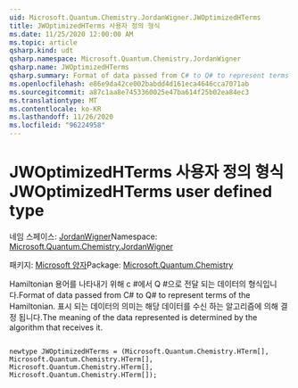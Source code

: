 ```yaml
---
uid: Microsoft.Quantum.Chemistry.JordanWigner.JWOptimizedHTerms
title: JWOptimizedHTerms 사용자 정의 형식
ms.date: 11/25/2020 12:00:00 AM
ms.topic: article
qsharp.kind: udt
qsharp.namespace: Microsoft.Quantum.Chemistry.JordanWigner
qsharp.name: JWOptimizedHTerms
qsharp.summary: Format of data passed from C# to Q# to represent terms of the Hamiltonian. The meaning of the data represented is determined by the algorithm that receives it.
ms.openlocfilehash: e86e9da42ce002babdd4d161eca4646cca7071ab
ms.sourcegitcommit: a87c1aa8e7453360025e47ba614f25b02ea84ec3
ms.translationtype: MT
ms.contentlocale: ko-KR
ms.lasthandoff: 11/26/2020
ms.locfileid: "96224958"
---
```

# <a name="jwoptimizedhterms-user-defined-type"></a><span data-ttu-id="556d5-102">JWOptimizedHTerms 사용자 정의 형식</span><span class="sxs-lookup"><span data-stu-id="556d5-102">JWOptimizedHTerms user defined type</span></span>

<span data-ttu-id="556d5-103">네임 스페이스: [JordanWigner](xref:Microsoft.Quantum.Chemistry.JordanWigner)</span><span class="sxs-lookup"><span data-stu-id="556d5-103">Namespace: [Microsoft.Quantum.Chemistry.JordanWigner](xref:Microsoft.Quantum.Chemistry.JordanWigner)</span></span>

<span data-ttu-id="556d5-104">패키지: [Microsoft 양자](https://nuget.org/packages/Microsoft.Quantum.Chemistry)</span><span class="sxs-lookup"><span data-stu-id="556d5-104">Package: [Microsoft.Quantum.Chemistry](https://nuget.org/packages/Microsoft.Quantum.Chemistry)</span></span>


<span data-ttu-id="556d5-105">Hamiltonian 용어를 나타내기 위해 c #에서 Q #으로 전달 되는 데이터의 형식입니다.</span><span class="sxs-lookup"><span data-stu-id="556d5-105">Format of data passed from C# to Q# to represent terms of the Hamiltonian.</span></span>
<span data-ttu-id="556d5-106">표시 되는 데이터의 의미는 해당 데이터를 수신 하는 알고리즘에 의해 결정 됩니다.</span><span class="sxs-lookup"><span data-stu-id="556d5-106">The meaning of the data represented is determined by the algorithm that receives it.</span></span>

```qsharp

newtype JWOptimizedHTerms = (Microsoft.Quantum.Chemistry.HTerm[], Microsoft.Quantum.Chemistry.HTerm[], Microsoft.Quantum.Chemistry.HTerm[], Microsoft.Quantum.Chemistry.HTerm[]);
```

